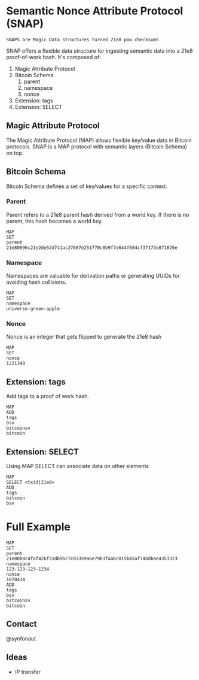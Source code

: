 # Semantic Nonce Attribute Protocol (SNAP)

`SNAPS are Magic Data Structures turned 21e8 pow checksums`

SNAP offers a flexible data structure for ingesting semantic data into a 21e8 proof-of-work hash. It's composed of:

1. Magic Attribute Protocol
2. Bitcoin Schema
   1. parent
   2. namespace
   3. nonce
4. Extension: tags
5. Extension: SELECT

## Magic Attribute Protocol

The Magic Attribute Protocol (MAP) allows flexible key/value data in Bitcoin protocols. SNAP is a MAP protocol with semantic layers (Bitcoin Schema) on top.

## Bitcoin Schema

Bitcoin Schema defines a set of key/values for a specific context.

### Parent

Parent refers to a 21e8 parent hash derived from a world key. If there is no parent, this hash becomes a world key.

```
MAP
SET
parent
21e80096c21e2de52d741ac27607e251770c0b9f7e644f684cf37173e871820e
```

### Namespace

Namespaces are valuable for derivation paths or generating UUIDs for avoiding hash collisions.

```
MAP
SET
namespace
universe-green-apple
```

### Nonce

Nonce is an integer that gets flipped to generate the 21e8 hash

```
MAP
SET
nonce
1221348
```



## Extension: tags

Add tags to a proof of work hash.

```
MAP
ADD
tags
bsv
bitcoinsv
bitcoin
```



## Extension: SELECT

Using MAP SELECT can associate data on other elements

```
MAP
SELECT <txid|21e8>
ADD
tags
bitcoin
bsv
```



# Full Example

```
MAP
SET
parent
21e80b8c4faf426f31db9bc7c03359a6e79b3faabc015b45af748dbae4353323
namespace
123-123-123-1234
nonce
1070434
ADD
tags
bsv
bitcoinsv
bitcoin
```



## Contact

@synfonaut



## Ideas

* IP transfer
